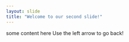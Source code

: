 ```yaml
---
layout: slide
title: "Welcome to our second slide!"
---
```

some content here
Use the left arrow to go back!
